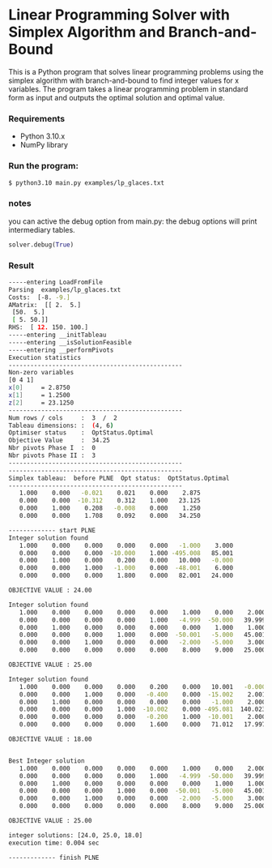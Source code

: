 # **Linear Programming Solver with Simplex Algorithm and Branch-and-Bound**

This is a Python program that solves linear programming problems using the simplex algorithm with branch-and-bound to find integer values for x variables. The program takes a linear programming problem in standard form as input and outputs the optimal solution and optimal value.

### **Requirements**

- Python 3.10.x
- NumPy library

### **Run the program:**

```bash
$ python3.10 main.py examples/lp_glaces.txt
```

### **notes**

you can active the debug option from main.py:
the debug options will print intermediary tables.

```py
solver.debug(True)
```

### **Result**

```bash
-----entering LoadFromFile
Parsing  examples/lp_glaces.txt
Costs:  [-8. -9.]
AMatrix:  [[ 2.  5.]
 [50.  5.]
 [ 5. 50.]]
RHS:  [ 12. 150. 100.]
-----entering __initTableau
-----entering __isSolutionFeasible
-----entering __performPivots
Execution statistics
------------------------------------------------
Non-zero variables
[0 4 1]
x[0]     = 2.8750
x[1]     = 1.2500
z[2]     = 23.1250
------------------------------------------------
Num rows / cols     :  3  /  2
Tableau dimensions: :  (4, 6)
Optimiser status    :  OptStatus.Optimal
Objective Value     :  34.25
Nbr pivots Phase I  :  0
Nbr pivots Phase II :  3
------------------------------------------------
------------------------------------------------
Simplex tableau:  before PLNE  Opt status:  OptStatus.Optimal
------------------------------------------------
   1.000    0.000   -0.021    0.021    0.000    2.875
   0.000    0.000  -10.312    0.312    1.000   23.125
   0.000    1.000    0.208   -0.008    0.000    1.250
   0.000    0.000    1.708    0.092    0.000   34.250

------------- start PLNE
Integer solution found
   1.000    0.000    0.000    0.000    0.000   -1.000    3.000
   0.000    0.000    0.000  -10.000    1.000 -495.008   85.001
   0.000    1.000    0.000    0.200    0.000   10.000   -0.000
   0.000    0.000    1.000   -1.000    0.000  -48.001    6.000
   0.000    0.000    0.000    1.800    0.000   82.001   24.000

OBJECTIVE VALUE : 24.00

Integer solution found
   1.000    0.000    0.000    0.000    0.000    1.000    0.000    2.000
   0.000    0.000    0.000    0.000    1.000   -4.999  -50.000   39.999
   0.000    1.000    0.000    0.000    0.000    0.000    1.000    1.000
   0.000    0.000    0.000    1.000    0.000  -50.001   -5.000   45.001
   0.000    0.000    1.000    0.000    0.000   -2.000   -5.000    3.000
   0.000    0.000    0.000    0.000    0.000    8.000    9.000   25.000

OBJECTIVE VALUE : 25.00

Integer solution found
   1.000    0.000    0.000    0.000    0.200    0.000   10.001   -0.000
   0.000    0.000    1.000    0.000   -0.400    0.000  -15.002    2.001
   0.000    1.000    0.000    0.000    0.000    0.000   -1.000    2.000
   0.000    0.000    0.000    1.000  -10.002    0.000 -495.081  140.023
   0.000    0.000    0.000    0.000   -0.200    1.000  -10.001    2.000
   0.000    0.000    0.000    0.000    1.600    0.000   71.012   17.997

OBJECTIVE VALUE : 18.00


Best Integer solution
   1.000    0.000    0.000    0.000    0.000    1.000    0.000    2.000
   0.000    0.000    0.000    0.000    1.000   -4.999  -50.000   39.999
   0.000    1.000    0.000    0.000    0.000    0.000    1.000    1.000
   0.000    0.000    0.000    1.000    0.000  -50.001   -5.000   45.001
   0.000    0.000    1.000    0.000    0.000   -2.000   -5.000    3.000
   0.000    0.000    0.000    0.000    0.000    8.000    9.000   25.000

OBJECTIVE VALUE : 25.00

integer solutions: [24.0, 25.0, 18.0]
execution time: 0.004 sec

------------- finish PLNE
```
